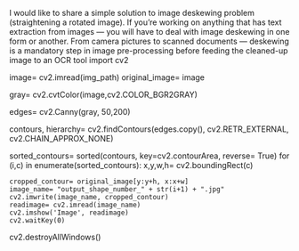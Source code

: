  I would like to share a simple solution to image deskewing problem (straightening a rotated image). If you’re working on anything that has text extraction from images — you will have to deal with image deskewing in one form or another. From camera pictures to scanned documents — deskewing is a mandatory step in image pre-processing before feeding the cleaned-up image to an OCR tool
import cv2

image= cv2.imread(img_path)
original_image= image

gray= cv2.cvtColor(image,cv2.COLOR_BGR2GRAY)

edges= cv2.Canny(gray, 50,200)


contours, hierarchy= cv2.findContours(edges.copy(), cv2.RETR_EXTERNAL, cv2.CHAIN_APPROX_NONE)


sorted_contours= sorted(contours, key=cv2.contourArea, reverse= True)
for (i,c) in enumerate(sorted_contours):
    x,y,w,h= cv2.boundingRect(c)
    
    cropped_contour= original_image[y:y+h, x:x+w]
    image_name= "output_shape_number_" + str(i+1) + ".jpg"
    cv2.imwrite(image_name, cropped_contour)
    readimage= cv2.imread(image_name)
    cv2.imshow('Image', readimage)
    cv2.waitKey(0)
    
cv2.destroyAllWindows()

